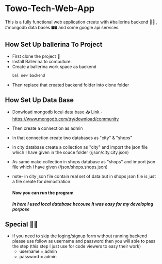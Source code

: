 # Towo-Tech-Web-App

This is a fully functional web application create with #ballerina backend 💃💃 , #mongodb data bases 🛢🛢 and some google api services

## How Set Up ballerina To Project

- First clone the project  🔗 
- Install Ballerina to computure.
- Create a ballerina work space as backend
     ```bash
   bal new backend

- Then replace that created backend folder into clone folder  

## How Set Up Data Base 

- Donwload mongodb local data base 📥
    Link - https://www.mongodb.com/try/download/community

- Then create a connection as admin
- In that connection create two databases as "city" & "shops"

- In city database create a collection as "city" and import the json file which I have given in the souce folder (/json/city.city.json)
- As same make collection in shops database as "shops" and import json file which I have given (/json/shops.shops.json)
- note- in city json file contain real set of data but in shops json file is just a file create for demostration
  
  #### Now you can run the program
  ##### In here I used local database becouse it was easy for my developing porpose

## Special 💎💎

- If you need to skip the loging/signup form without running backend please use follow as username and password then you will able to pass the step
    (this step I just use for code viewers to easy their work)
  - username = admin
  - password = admin 
